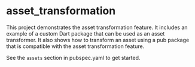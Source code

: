 # asset_transformation

This project demonstrates the asset transformation feature. It includes an example
of a custom Dart package that can be used as an asset transformer. It also shows
how to transform an asset using a pub package that is compatible with the asset
transformation feature.

See the `assets` section in pubspec.yaml to get started.
